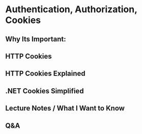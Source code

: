 # Authentication, Authorization, Cookies

## Why Its Important:

## HTTP Cookies

## HTTP Cookies Explained

## .NET Cookies Simplified

## Lecture Notes / What I Want to Know

## Q&A